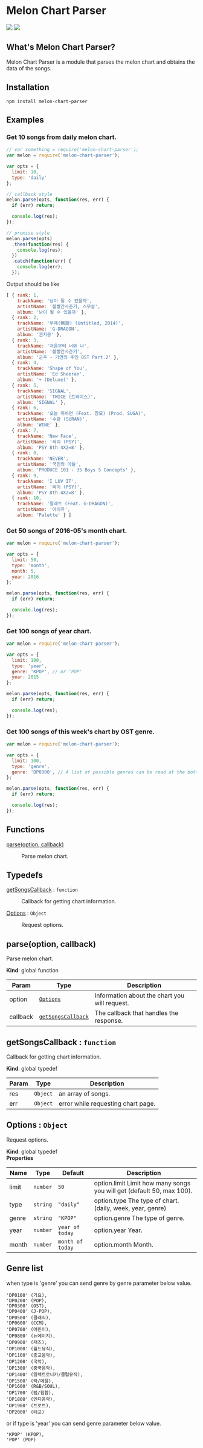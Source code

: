 # Melon Chart Parser

<p>
  <a href="https://www.npmjs.com/package/melon-chart-parser"><img src="https://img.shields.io/npm/v/melon-chart-parser.svg?style=flat-square"></a>
  <a href="https://www.npmjs.com/package/melon-chart-parser"><img src="https://img.shields.io/npm/dm/melon-chart-parser.svg?style=flat-square"></a>
</p>

## What's Melon Chart Parser?
Melon Chart Parser is a module that parses the melon chart and obtains the data of the songs.

## Installation

```
npm install melon-chart-parser
```
  
## Examples
### Get 10 songs from daily melon chart.
```javascript
// var something = require('melon-chart-parser');
var melon = require('melon-chart-parser');

var opts = {
  limit: 10,
  type: 'daily'
};

// callback style
melon.parse(opts, function(res, err) {
  if (err) return;

  console.log(res);
});

// promise style
melon.parse(opts)
  .then(function(res) {
    console.log(res);
  })
  .catch(function(err) {
    console.log(err);
  });
```

Output should be like

```javascript
[ { rank: 1,
    trackName: '남이 될 수 있을까',
    artistName: '볼빨간사춘기, 스무살',
    album: '남이 될 수 있을까' },
  { rank: 2,
    trackName: '무제(無題) (Untitled, 2014)',
    artistName: 'G-DRAGON',
    album: '권지용' },
  { rank: 3,
    trackName: '처음부터 너와 나',
    artistName: '볼빨간사춘기',
    album: '군주 - 가면의 주인 OST Part.2' },
  { rank: 4,
    trackName: 'Shape of You',
    artistName: 'Ed Sheeran',
    album: '÷ (Deluxe)' },
  { rank: 5,
    trackName: 'SIGNAL',
    artistName: 'TWICE (트와이스)',
    album: 'SIGNAL' },
  { rank: 6,
    trackName: '오늘 취하면 (Feat. 창모) (Prod. SUGA)',
    artistName: '수란 (SURAN)',
    album: 'WINE' },
  { rank: 7,
    trackName: 'New Face',
    artistName: '싸이 (PSY)',
    album: 'PSY 8th 4X2=8' },
  { rank: 8,
    trackName: 'NEVER',
    artistName: '국민의 아들',
    album: 'PRODUCE 101 - 35 Boys 5 Concepts' },
  { rank: 9,
    trackName: 'I LUV IT',
    artistName: '싸이 (PSY)',
    album: 'PSY 8th 4X2=8' },
  { rank: 10,
    trackName: '팔레트 (Feat. G-DRAGON)',
    artistName: '아이유',
    album: 'Palette' } ]
```



### Get 50 songs of 2016-05's month chart.
```javascript
var melon = require('melon-chart-parser');

var opts = {
  limit: 50,
  type: 'month',
  month: 5,
  year: 2016
};

melon.parse(opts, function(res, err) {
  if (err) return;

  console.log(res);
});
```

### Get 100 songs of year chart.
```javascript
var melon = require('melon-chart-parser');

var opts = {
  limit: 100,
  type: 'year',
  genre: 'KPOP', // or 'POP'
  year: 2015
};

melon.parse(opts, function(res, err) {
  if (err) return;

  console.log(res);
});
```

### Get 100 songs of this week's chart by OST genre.
```javascript
var melon = require('melon-chart-parser');

var opts = {
  limit: 100,
  type: 'genre',
  genre: 'DP0300', // A list of possible genres can be read at the bottom of the document.
};

melon.parse(opts, function(res, err) {
  if (err) return;

  console.log(res);
});
```

## Functions

<dl>
<dt><a href="#parse">parse(option, callback)</a></dt>
<dd><p>Parse melon chart.</p>
</dd>
</dl>

## Typedefs

<dl>
<dt><a href="#getSongsCallback">getSongsCallback</a> : <code>function</code></dt>
<dd><p>Callback for getting chart information.</p>
</dd>
<dt><a href="#Options">Options</a> : <code>Object</code></dt>
<dd><p>Request options.</p>
</dd>
</dl>

<a name="parse"></a>

## parse(option, callback)
Parse melon chart.

**Kind**: global function  

| Param | Type | Description |
| --- | --- | --- |
| option | [<code>Options</code>](#Options) | Information about the chart you will request. |
| callback | [<code>getSongsCallback</code>](#getSongsCallback) | The callback that handles the response. |

<a name="getSongsCallback"></a>

## getSongsCallback : <code>function</code>
Callback for getting chart information.

**Kind**: global typedef  

| Param | Type | Description |
| --- | --- | --- |
| res | <code>Object</code> | an array of songs. |
| err | <code>Object</code> | error while requesting chart page. |

<a name="Options"></a>

## Options : <code>Object</code>
Request options.

**Kind**: global typedef  
**Properties**

| Name | Type | Default | Description |
| --- | --- | --- | --- |
| limit | <code>number</code> | <code>50</code> | option.limit Limit how many songs you will get (default 50, max 100). |
| type | <code>string</code> | <code>&quot;daily&quot;</code> | option.type The type of chart. (daily, week, year, genre) |
| genre | <code>string</code> | <code>&quot;KPOP&quot;</code> | option.genre The type of genre. |
| year | <code>number</code> | <code>year of today</code> | option.year Year. |
| month | <code>number</code> | <code>month of today</code> | option.month Month. |

## Genre list
when type is 'genre' you can send genre by genre parameter below value.

```
'DP0100' (가요),
'DP0200' (POP),
'DP0300' (OST),
'DP0400' (J-POP),
'DP0500' (클래식),
'DP0600' (CCM),
'DP0700' (어린이),
'DP0800' (뉴에이지),
'DP0900' (재즈),
'DP1000' (월드뮤직),
'DP1100' (종교음악),
'DP1200' (국악),
'DP1300' (중국음악),
'DP1400' (일렉트로니카/클럽뮤직),
'DP1500' (락/메탈),
'DP1600' (R&B/SOUL),
'DP1700' (랩/힙합),
'DP1800' (인디음악),
'DP1900' (트로트),
'DP2000' (태교)
```

or if type is 'year' you can send genre parameter below value.

```
'KPOP' (KPOP),
'POP' (POP)
```
